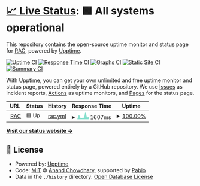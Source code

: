 # [📈 Live Status](https://status.reservoiracademicclasses.org): <!--live status--> **🟩 All systems operational**

This repository contains the open-source uptime monitor and status page for [RAC](https://status.reservoiracademicclasses.org), powered by [Upptime](https://github.com/upptime/upptime).

[![Uptime CI](https://github.com/rezacademic/status/workflows/Uptime%20CI/badge.svg)](https://github.com/rezacademic/status/actions?query=workflow%3A%22Uptime+CI%22)
[![Response Time CI](https://github.com/rezacademic/status/workflows/Response%20Time%20CI/badge.svg)](https://github.com/rezacademic/status/actions?query=workflow%3A%22Response+Time+CI%22)
[![Graphs CI](https://github.com/rezacademic/status/workflows/Graphs%20CI/badge.svg)](https://github.com/rezacademic/status/actions?query=workflow%3A%22Graphs+CI%22)
[![Static Site CI](https://github.com/rezacademic/status/workflows/Static%20Site%20CI/badge.svg)](https://github.com/rezacademic/status/actions?query=workflow%3A%22Static+Site+CI%22)
[![Summary CI](https://github.com/rezacademic/status/workflows/Summary%20CI/badge.svg)](https://github.com/rezacademic/status/actions?query=workflow%3A%22Summary+CI%22)

With [Upptime](https://upptime.js.org), you can get your own unlimited and free uptime monitor and status page, powered entirely by a GitHub repository. We use [Issues](https://github.com/rezacademic/status/issues) as incident reports, [Actions](https://github.com/rezacademic/status/actions) as uptime monitors, and [Pages](https://status.reservoiracademicclasses.org) for the status page.

<!--start: status pages-->
<!-- This summary is generated by Upptime (https://github.com/upptime/upptime) -->
<!-- Do not edit this manually, your changes will be overwritten -->
<!-- prettier-ignore -->
| URL | Status | History | Response Time | Uptime |
| --- | ------ | ------- | ------------- | ------ |
| <img alt="" src="https://icons.duckduckgo.com/ip3/www.reservoiracademicclasses.org.ico" height="13"> [RAC](https://www.reservoiracademicclasses.org) | 🟩 Up | [rac.yml](https://github.com/rezacademic/status/commits/HEAD/history/rac.yml) | <details><summary><img alt="Response time graph" src="./graphs/rac/response-time-week.png" height="20"> 1607ms</summary><br><a href="https://status.reservoiracademicclasses.org/history/rac"><img alt="Response time 1912" src="https://img.shields.io/endpoint?url=https%3A%2F%2Fraw.githubusercontent.com%2Frezacademic%2Fstatus%2FHEAD%2Fapi%2Frac%2Fresponse-time.json"></a><br><a href="https://status.reservoiracademicclasses.org/history/rac"><img alt="24-hour response time 1354" src="https://img.shields.io/endpoint?url=https%3A%2F%2Fraw.githubusercontent.com%2Frezacademic%2Fstatus%2FHEAD%2Fapi%2Frac%2Fresponse-time-day.json"></a><br><a href="https://status.reservoiracademicclasses.org/history/rac"><img alt="7-day response time 1607" src="https://img.shields.io/endpoint?url=https%3A%2F%2Fraw.githubusercontent.com%2Frezacademic%2Fstatus%2FHEAD%2Fapi%2Frac%2Fresponse-time-week.json"></a><br><a href="https://status.reservoiracademicclasses.org/history/rac"><img alt="30-day response time 1912" src="https://img.shields.io/endpoint?url=https%3A%2F%2Fraw.githubusercontent.com%2Frezacademic%2Fstatus%2FHEAD%2Fapi%2Frac%2Fresponse-time-month.json"></a><br><a href="https://status.reservoiracademicclasses.org/history/rac"><img alt="1-year response time 1912" src="https://img.shields.io/endpoint?url=https%3A%2F%2Fraw.githubusercontent.com%2Frezacademic%2Fstatus%2FHEAD%2Fapi%2Frac%2Fresponse-time-year.json"></a></details> | <details><summary><a href="https://status.reservoiracademicclasses.org/history/rac">100.00%</a></summary><a href="https://status.reservoiracademicclasses.org/history/rac"><img alt="All-time uptime 99.85%" src="https://img.shields.io/endpoint?url=https%3A%2F%2Fraw.githubusercontent.com%2Frezacademic%2Fstatus%2FHEAD%2Fapi%2Frac%2Fuptime.json"></a><br><a href="https://status.reservoiracademicclasses.org/history/rac"><img alt="24-hour uptime 100.00%" src="https://img.shields.io/endpoint?url=https%3A%2F%2Fraw.githubusercontent.com%2Frezacademic%2Fstatus%2FHEAD%2Fapi%2Frac%2Fuptime-day.json"></a><br><a href="https://status.reservoiracademicclasses.org/history/rac"><img alt="7-day uptime 100.00%" src="https://img.shields.io/endpoint?url=https%3A%2F%2Fraw.githubusercontent.com%2Frezacademic%2Fstatus%2FHEAD%2Fapi%2Frac%2Fuptime-week.json"></a><br><a href="https://status.reservoiracademicclasses.org/history/rac"><img alt="30-day uptime 99.85%" src="https://img.shields.io/endpoint?url=https%3A%2F%2Fraw.githubusercontent.com%2Frezacademic%2Fstatus%2FHEAD%2Fapi%2Frac%2Fuptime-month.json"></a><br><a href="https://status.reservoiracademicclasses.org/history/rac"><img alt="1-year uptime 99.85%" src="https://img.shields.io/endpoint?url=https%3A%2F%2Fraw.githubusercontent.com%2Frezacademic%2Fstatus%2FHEAD%2Fapi%2Frac%2Fuptime-year.json"></a></details>

<!--end: status pages-->

[**Visit our status website →**](https://status.reservoiracademicclasses.org)

## 📄 License

- Powered by: [Upptime](https://github.com/upptime/upptime)
- Code: [MIT](./LICENSE) © [Anand Chowdhary](https://anandchowdhary.com), supported by [Pabio](https://pabio.com)
- Data in the `./history` directory: [Open Database License](https://opendatacommons.org/licenses/odbl/1-0/)
